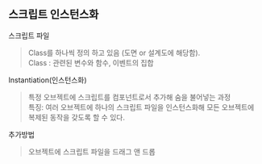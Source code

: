 스크립트 인스턴스화
------

스크립트 파일
>Class를 하나씩 정의 하고 있음 (도면 or 설계도에 해당함).  
>Class : 관련된 변수와 함수, 이벤트의 집합

Instantiation(인스턴스화)
>특정 오브젝트에 스크립트를 컴포넌트로서 추가해 숨을 불어넣는 과정<br>
>특징: 여러 오브젝트에 하나의 스크립트 파일을 인스턴스화해 모든 오브젝트에 복제된 동작을 갖도록 할 수 있다.

추가방법
>오브젝트에 스크립트 파일을 드래그 앤 드롭
